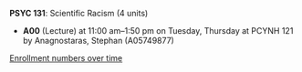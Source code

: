 **PSYC 131**: Scientific Racism (4 units)

- **A00** (Lecture) at 11:00 am–1:50 pm on Tuesday, Thursday at PCYNH 121 by Anagnostaras, Stephan (A05749877)

[Enrollment numbers over time](./PSYC131.tsv)
